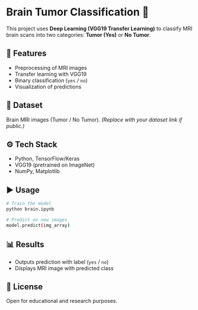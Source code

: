 # Brain Tumor Classification 🧠

This project uses **Deep Learning (VGG19 Transfer Learning)** to classify MRI brain scans into two categories: **Tumor (Yes)** or **No Tumor**.

## 🚀 Features

* Preprocessing of MRI images
* Transfer learning with VGG19
* Binary classification (`yes` / `no`)
* Visualization of predictions

## 📂 Dataset

Brain MRI images (Tumor / No Tumor).
*(Replace with your dataset link if public.)*

## ⚙️ Tech Stack

* Python, TensorFlow/Keras
* VGG19 (pretrained on ImageNet)
* NumPy, Matplotlib

## ▶️ Usage

```bash
# Train the model
python brain.ipynb

# Predict on new images
model.predict(img_array)
```

## 📊 Results

* Outputs prediction with label (`yes` / `no`)
* Displays MRI image with predicted class

## 📜 License

Open for educational and research purposes.

